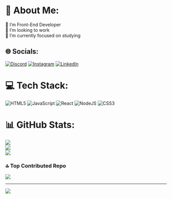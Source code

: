 # 💫 About Me:
🔭 I’m Front-End Developer<br>👯 I’m looking to work  <br>🌱 I’m currently focused on studying<br>


## 🌐 Socials:
[![Discord](https://img.shields.io/badge/Discord-%237289DA.svg?logo=discord&logoColor=white)](https://discord.gg/lucassantosdl#9678) [![Instagram](https://img.shields.io/badge/Instagram-%23E4405F.svg?logo=Instagram&logoColor=white)](https://instagram.com/lucassantosdl) [![LinkedIn](https://img.shields.io/badge/LinkedIn-%230077B5.svg?logo=linkedin&logoColor=white)](https://linkedin.com/in/https://www.linkedin.com/in/lucassantosdl/) 

# 💻 Tech Stack:
![HTML5](https://img.shields.io/badge/html5-%23E34F26.svg?style=for-the-badge&logo=html5&logoColor=white) ![JavaScript](https://img.shields.io/badge/javascript-%23323330.svg?style=for-the-badge&logo=javascript&logoColor=%23F7DF1E) ![React](https://img.shields.io/badge/react-%2320232a.svg?style=for-the-badge&logo=react&logoColor=%2361DAFB) ![NodeJS](https://img.shields.io/badge/node.js-6DA55F?style=for-the-badge&logo=node.js&logoColor=white) ![CSS3](https://img.shields.io/badge/css3-%231572B6.svg?style=for-the-badge&logo=css3&logoColor=white)
# 📊 GitHub Stats:
![](https://github-readme-stats.vercel.app/api?username=lucassantosdl&theme=tokyonight&hide_border=true&include_all_commits=false&count_private=false)<br/>
![](https://github-readme-streak-stats.herokuapp.com/?user=lucassantosdl&theme=tokyonight&hide_border=true)<br/>
![](https://github-readme-stats.vercel.app/api/top-langs/?username=lucassantosdl&theme=tokyonight&hide_border=true&include_all_commits=false&count_private=false&layout=compact)

### 🔝 Top Contributed Repo
![](https://github-contributor-stats.vercel.app/api?username=lucassantosdl&limit=5&theme=tokyonight&combine_all_yearly_contributions=true)

---
[![](https://visitcount.itsvg.in/api?id=lucassantosdl&icon=5&color=6)](https://visitcount.itsvg.in)

<!-- Proudly created with GPRM ( https://gprm.itsvg.in ) -->
